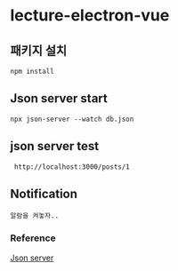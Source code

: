 # lecture-electron-vue

## 패키지 설치
```
npm install
```

## Json server start
```
npx json-server --watch db.json
```

## json server test
```
 http://localhost:3000/posts/1
```

## Notification
```
알람을 켜놓자..
```

### Reference
[Json server](https://www.npmjs.com/package/json-server)

